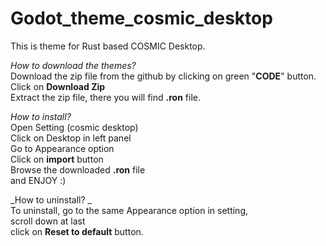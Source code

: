 # Godot_theme_cosmic_desktop  
  This is theme for Rust based COSMIC Desktop.

_How to download the themes?_  
    Download the zip file from the github by clicking on green "**CODE**" button.  
  Click on **Download Zip**  
  Extract the zip file, there you will find **.ron** file.   

_How to install?_  
    Open Setting (cosmic desktop)  
  Click on Desktop in left panel  
  Go to Appearance option  
  Click on **import** button   
  Browse the downloaded **.ron** file   
  and ENJOY :)  


_How to uninstall? _   
    To uninstall, go to the same Appearance option in setting,  
  scroll down at last  
  click on **Reset to default** button.  
